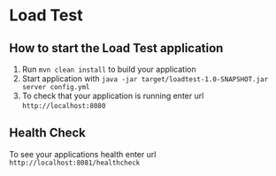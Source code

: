 # Load Test

How to start the Load Test application
---

1. Run `mvn clean install` to build your application
1. Start application with `java -jar target/loadtest-1.0-SNAPSHOT.jar server config.yml`
1. To check that your application is running enter url `http://localhost:8080`

Health Check
---

To see your applications health enter url `http://localhost:8081/healthcheck`
